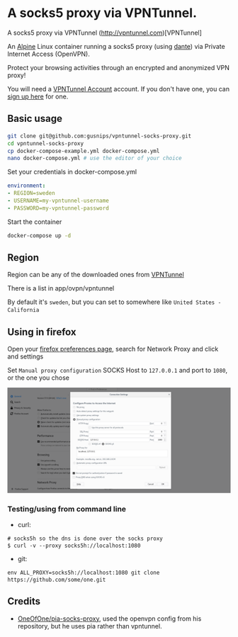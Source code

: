 # A socks5 proxy via VPNTunnel.

A socks5 proxy via VPNTunnel (http://vpntunnel.com)[VPNTunnel]

An [Alpine](https://alpinelinux.org/) Linux container running a socks5 proxy (using [dante](https://www.inet.no/dante/)) via Private Internet Access (OpenVPN).

Protect your browsing activities through an encrypted and anonymized VPN proxy!

You will need a [VPNTunnel Account](https://vpntunnel.com) account.
If you don't have one, you can [sign up here](https://vpntunnel.com/refer/tqd6nhtj7vzinv2a10zeixtwi2meo3wd) for one.

## Basic usage

```bash
git clone git@github.com:gusnips/vpntunnel-socks-proxy.git
cd vpntunnel-socks-proxy
cp docker-compose-example.yml docker-compose.yml
nano docker-compose.yml # use the editor of your choice
```

Set your credentials in docker-compose.yml

```YAML
environment:
- REGION=sweden
- USERNAME=my-vpntunnel-username
- PASSWORD=my-vpntunnel-password
```

Start the container

```bash
docker-compose up -d
```

## Region

Region can be any of the downloaded ones from [VPNTunnel](https://vpntunnel.com/en/account/server-info)

There is a list in app/ovpn/vpntunnel

By default it's `sweden`, but you can set to somewhere like `United States - California`

## Using in firefox

Open your [firefox preferences page](about:preferences), search for Network Proxy and click and settings

Set `Manual proxy configuration` SOCKS Host to `127.0.0.1` and port to `1080`, or the one you chose

![Firefox Screenshot](/images/firefox-screenshot.png)

### Testing/using from command line

- curl:

```shell
# socks5h so the dns is done over the socks proxy
$ curl -v --proxy socks5h://localhost:1080
```

- git:

```shell
env ALL_PROXY=socks5h://localhost:1080 git clone https://github.com/some/one.git
```

## Credits

- [OneOfOne/pia-socks-proxy](https://github.com/OneOfOne/pia-socks-proxy), used the openvpn config from his repository, but he uses pia rather than vpntunnel.
